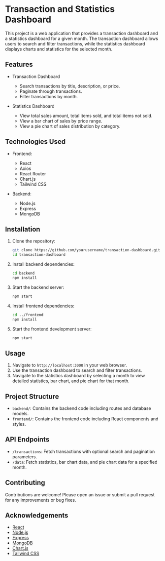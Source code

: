 # Transaction and Statistics Dashboard

This project is a web application that provides a transaction dashboard and a statistics dashboard for a given month. The transaction dashboard allows users to search and filter transactions, while the statistics dashboard displays charts and statistics for the selected month.

## Features

- Transaction Dashboard
  - Search transactions by title, description, or price.
  - Paginate through transactions.
  - Filter transactions by month.
  
- Statistics Dashboard
  - View total sales amount, total items sold, and total items not sold.
  - View a bar chart of sales by price range.
  - View a pie chart of sales distribution by category.

## Technologies Used

- Frontend:
  - React
  - Axios
  - React Router
  - Chart.js
  - Tailwind CSS

- Backend:
  - Node.js
  - Express
  - MongoDB

## Installation

1. Clone the repository:

    ```bash
    git clone https://github.com/yourusername/transaction-dashboard.git
    cd transaction-dashboard
    ```

2. Install backend dependencies:

    ```bash
    cd backend
    npm install
    ```

3. Start the backend server:

    ```bash
    npm start
    ```

4. Install frontend dependencies:

    ```bash
    cd ../frontend
    npm install
    ```

5. Start the frontend development server:

    ```bash
    npm start
    ```

## Usage

1. Navigate to `http://localhost:3000` in your web browser.
2. Use the transaction dashboard to search and filter transactions.
3. Navigate to the statistics dashboard by selecting a month to view detailed statistics, bar chart, and pie chart for that month.

## Project Structure

- `backend/`: Contains the backend code including routes and database models.
- `frontend/`: Contains the frontend code including React components and styles.

## API Endpoints

- `/transactions`: Fetch transactions with optional search and pagination parameters.
- `/data`: Fetch statistics, bar chart data, and pie chart data for a specified month.

## Contributing

Contributions are welcome! Please open an issue or submit a pull request for any improvements or bug fixes.

## Acknowledgements

- [React](https://reactjs.org/)
- [Node.js](https://nodejs.org/)
- [Express](https://expressjs.com/)
- [MongoDB](https://www.mongodb.com/)
- [Chart.js](https://www.chartjs.org/)
- [Tailwind CSS](https://tailwindcss.com/)
